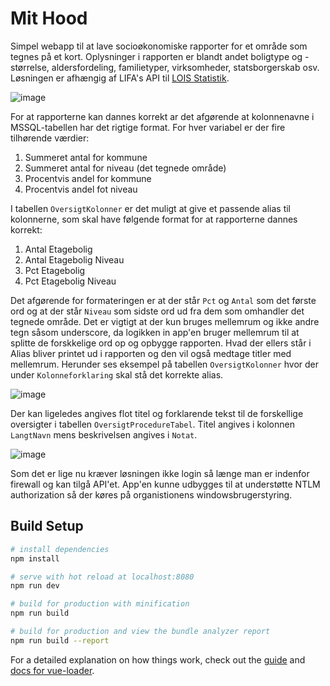 # Mit Hood
Simpel webapp til at lave socioøkonomiske rapporter for et område som tegnes på et kort. Oplysninger i rapporten er blandt andet boligtype og -størrelse, aldersfordeling, familietyper, virksomheder, statsborgerskab osv. Løsningen er afhængig af LIFA's API til [LOIS Statistik](https://www.lifa.dk/statistik-analyse/lois-statistik/).

![image](https://user-images.githubusercontent.com/7534153/33887867-88cf99d6-df4b-11e7-9773-f07d86968d1b.png)

For at rapporterne kan dannes korrekt ar det afgørende at kolonnenavne i MSSQL-tabellen har det rigtige format. For hver variabel er der fire tilhørende værdier:
1. Summeret antal for kommune
2. Summeret antal for niveau (det tegnede område)
3. Procentvis andel for kommune
4. Procentvis andel fot niveau 

I tabellen ```OversigtKolonner``` er det muligt at give et passende alias til kolonnerne, som skal have følgende format for at rapporterne dannes korrekt:

1. Antal Etagebolig
2. Antal Etagebolig Niveau
3. Pct Etagebolig
4. Pct Etagebolig Niveau

Det afgørende for formateringen er at der står ```Pct``` og ```Antal``` som det første ord og at der står ```Niveau``` som sidste ord ud fra dem som omhandler det tegnede område. Det er vigtigt at der kun bruges mellemrum og ikke andre tegn såsom underscore, da logikken in app'en bruger mellemrum til at splitte de forskkelige ord op og opbygge rapporten. Hvad der ellers står i Alias bliver printet ud i rapporten og den vil også medtage titler med mellemrum. Herunder ses eksempel på tabellen ```OversigtKolonner``` hvor der under ```Kolonneforklaring``` skal stå det korrekte alias.

![image](https://user-images.githubusercontent.com/7534153/37901443-8625c0c8-30f1-11e8-9e3c-a7f0b058e3ab.png)

Der kan ligeledes angives flot titel og forklarende tekst til de forskellige oversigter i tabellen ```OversigtProcedureTabel```. Titel angives i kolonnen ```LangtNavn``` mens beskrivelsen angives i ```Notat```. 

![image](https://user-images.githubusercontent.com/7534153/37902099-a66f8fb0-30f3-11e8-8f2f-14cde657de17.png)

Som det er lige nu kræver løsningen ikke login så længe man er indenfor firewall og kan tilgå API'et. App'en kunne udbygges til at understøtte NTLM authorization så der køres på organistionens windowsbrugerstyring.

## Build Setup

``` bash
# install dependencies
npm install

# serve with hot reload at localhost:8080
npm run dev

# build for production with minification
npm run build

# build for production and view the bundle analyzer report
npm run build --report
```

For a detailed explanation on how things work, check out the [guide](http://vuejs-templates.github.io/webpack/) and [docs for vue-loader](http://vuejs.github.io/vue-loader).
